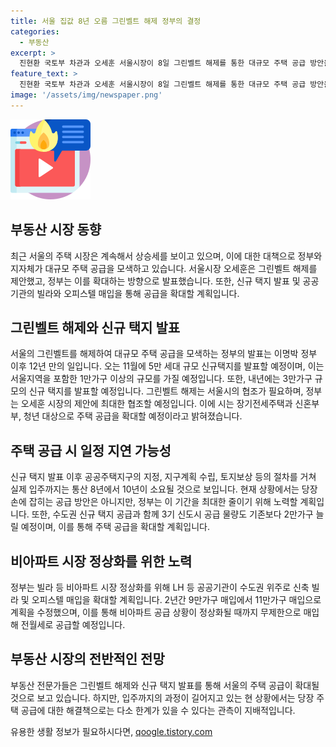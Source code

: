 ```yaml
---
title: 서울 집값 8년 오름 그린벨트 해제 정부의 결정
categories:
  - 부동산
excerpt: >
  진현환 국토부 차관과 오세훈 서울시장이 8일 그린벨트 해제를 통한 대규모 주택 공급 방안을 모두발언했다. 정부는 11월 5만 세대 규모 신규택지 발표 및 3기 신도시 공급 물량 2만가구 확대, LH 등 공공기관의 빌라 매입 확대 등 주택 공급 총력전을 선언했다. 그러나 신규 택지로의 주택 공급은 시간이 걸릴 것이며, NH농협은행은 이에 한계가 있다고 언급했다. 아파트 매매가격은 상승세를 이어갔다. (150자)
feature_text: >
  진현환 국토부 차관과 오세훈 서울시장이 8일 그린벨트 해제를 통한 대규모 주택 공급 방안을 모두발언했다. 정부는 11월 5만 세대 규모 신규택지 발표 및 3기 신도시 공급 물량 2만가구 확대, LH 등 공공기관의 빌라 매입 확대 등 주택 공급 총력전을 선언했다. 그러나 신규 택지로의 주택 공급은 시간이 걸릴 것이며, NH농협은행은 이에 한계가 있다고 언급했다. 아파트 매매가격은 상승세를 이어갔다. (150자)
image: '/assets/img/newspaper.png'
---
```


<p><img src="/assets/img/news.png" alt="rentncar 속보" /></p>

<h2 data-ke-size="size26">부동산 시장 동향</h2>

<p data-ke-size="size16">최근 서울의 주택 시장은 계속해서 상승세를 보이고 있으며, 이에 대한 대책으로 정부와 지자체가 대규모 주택 공급을 모색하고 있습니다. 서울시장 오세훈은 그린벨트 해제를 제안했고, 정부는 이를 확대하는 방향으로 발표했습니다. 또한, 신규 택지 발표 및 공공기관의 빌라와 오피스텔 매입을 통해 공급을 확대할 계획입니다.</p>

<h2 data-ke-size="size26">그린벨트 해제와 신규 택지 발표</h2>

<p data-ke-size="size16">서울의 그린벨트를 해제하여 대규모 주택 공급을 모색하는 정부의 발표는 이명박 정부 이후 12년 만의 일입니다. 오는 11월에 5만 세대 규모 신규택지를 발표할 예정이며, 이는 서울지역을 포함한 1만가구 이상의 규모를 가질 예정입니다. 또한, 내년에는 3만가구 규모의 신규 택지를 발표할 예정입니다. 그린벨트 해제는 서울시의 협조가 필요하며, 정부는 오세훈 시장의 제안에 최대한 협조할 예정입니다. 이에 시는 장기전세주택과 신혼부부, 청년 대상으로 주택 공급을 확대할 예정이라고 밝혀졌습니다.</p>

<h2 data-ke-size="size26">주택 공급 시 일정 지연 가능성</h2>

<p data-ke-size="size16">신규 택지 발표 이후 공공주택지구의 지정, 지구계획 수립, 토지보상 등의 절차를 거쳐 실제 입주까지는 통산 8년에서 10년이 소요될 것으로 보입니다. 현재 상황에서는 당장 손에 잡히는 공급 방안은 아니지만, 정부는 이 기간을 최대한 줄이기 위해 노력할 계획입니다. 또한, 수도권 신규 택지 공급과 함께 3기 신도시 공급 물량도 기존보다 2만가구 늘릴 예정이며, 이를 통해 주택 공급을 확대할 계획입니다.</p>

<h2 data-ke-size="size26">비아파트 시장 정상화를 위한 노력</h2>

<p data-ke-size="size16">정부는 빌라 등 비아파트 시장 정상화를 위해 LH 등 공공기관이 수도권 위주로 신축 빌라 및 오피스텔 매입을 확대할 계획입니다. 2년간 9만가구 매입에서 11만가구 매입으로 계획을 수정했으며, 이를 통해 비아파트 공급 상황이 정상화될 때까지 무제한으로 매입해 전월세로 공급할 예정입니다.</p>

<h2 data-ke-size="size26">부동산 시장의 전반적인 전망</h2>

<p data-ke-size="size16">부동산 전문가들은 그린벨트 해제와 신규 택지 발표를 통해 서울의 주택 공급이 확대될 것으로 보고 있습니다. 하지만, 입주까지의 과정이 길어지고 있는 현 상황에서는 당장 주택 공급에 대한 해결책으로는 다소 한계가 있을 수 있다는 관측이 지배적입니다.</p>
유용한 생활 정보가 필요하시다면, <a href="https://qoogle.tistory.com" rel="dofollow">qoogle.tistory.com</a>


